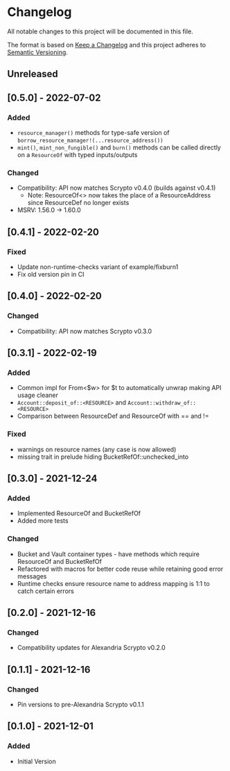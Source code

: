 # Changelog
All notable changes to this project will be documented in this file.

The format is based on [Keep a Changelog](http://keepachangelog.com/en/1.0.0/)
and this project adheres to [Semantic Versioning](https://semver.org/spec/v2.0.0.html).

## Unreleased

## [0.5.0] - 2022-07-02
### Added
- `resource_manager()` methods for type-safe version of `borrow_resource_manager!(...resource_address())`
- `mint()`, `mint_non_fungible()` and `burn()` methods can be called directly on a `ResourceOf` with typed inputs/outputs
### Changed
- Compatibility: API now matches Scrypto v0.4.0 (builds against v0.4.1)
  - Note: ResourceOf<> now takes the place of a ResourceAddress since ResourceDef no longer exists
- MSRV: 1.56.0 -> 1.60.0

## [0.4.1] - 2022-02-20
### Fixed
- Update non-runtime-checks variant of  example/fixburn1
- Fix old version pin in CI

## [0.4.0] - 2022-02-20
### Changed
- Compatibility: API now matches Scrypto v0.3.0

## [0.3.1] - 2022-02-19
### Added
- Common impl for From<$w> for $t to automatically unwrap making API usage cleaner
- `Account::deposit_of::<RESOURCE>` and `Account::withdraw_of::<RESOURCE>`
- Comparison between ResourceDef and ResourceOf with == and !=
### Fixed
- warnings on resource names (any case is now allowed)
- missing trait in prelude hiding BucketRefOf::unchecked_into

## [0.3.0] - 2021-12-24
### Added
- Implemented ResourceOf and BucketRefOf
- Added more tests
### Changed
- Bucket and Vault container types - have methods which require ResourceOf and BucketRefOf
- Refactored with macros for better code reuse while retaining good error messages
- Runtime checks ensure resource name to address mapping is 1:1 to catch certain errors

## [0.2.0] - 2021-12-16
### Changed
- Compatibility updates for Alexandria Scrypto v0.2.0

## [0.1.1] - 2021-12-16
### Changed
- Pin versions to pre-Alexandria Scrypto v0.1.1

## [0.1.0] - 2021-12-01
### Added
- Initial Version
